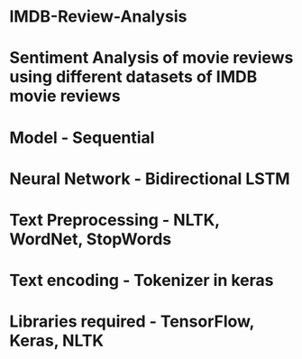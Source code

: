 # IMDB-Review-Analysis
# Sentiment Analysis of movie reviews using different datasets of IMDB movie reviews
# Model - Sequential
# Neural Network - Bidirectional LSTM
# Text Preprocessing - NLTK, WordNet, StopWords
# Text encoding - Tokenizer in keras
# Libraries required - TensorFlow, Keras, NLTK
